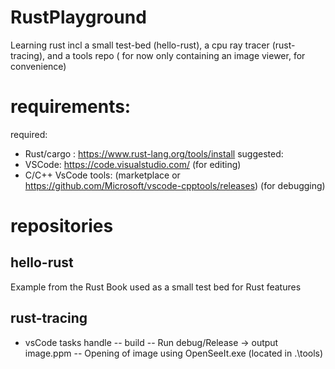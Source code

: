 # RustPlayground
Learning rust incl a small test-bed (hello-rust), a cpu ray tracer (rust-tracing), and a tools repo ( for now only containing an image viewer, for convenience) 
  
# requirements: 
required:
- Rust/cargo : https://www.rust-lang.org/tools/install
suggested: 
- VSCode: https://code.visualstudio.com/ (for editing)
- C/C++ VsCode tools: (marketplace or https://github.com/Microsoft/vscode-cpptools/releases) (for debugging)

# repositories 
## hello-rust 
Example from the Rust Book used as a small test bed for Rust features 
## rust-tracing
- vsCode tasks handle 
-- build 
-- Run debug/Release -> output image.ppm
-- Opening of image using OpenSeeIt.exe (located in .\tools) 
